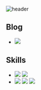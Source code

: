 ![header](https://capsule-render.vercel.app/api?type=waving&color=auto&height=200&section=header&text=Yeon&fontSize=40)


## Blog
- [<img src="https://img.shields.io/badge/-Notion-000000?style=badge&logo=Notion&logoColor=white"/>](https://yeonisfree.notion.site/Yeon-91f03c4f126943b69578ad9b1a7eb6bc?pvs=4)

## Skills
- <img src="https://img.shields.io/badge/Swift-F05138?style=flat&logo=Swift&logoColor=white"> <img src="https://img.shields.io/badge/Xcode-147EFB?style=flat&logo=Xcode&logoColor=white">
- <img src="https://img.shields.io/badge/html-E34F26?style=flat&logo=html5&logoColor=white"> <img src="https://img.shields.io/badge/css-1572B6?style=flat&logo=css3&logoColor=white"> <img src="https://img.shields.io/badge/javascript-F7DF1E?style=flat&logo=javascript&logoColor=black">

